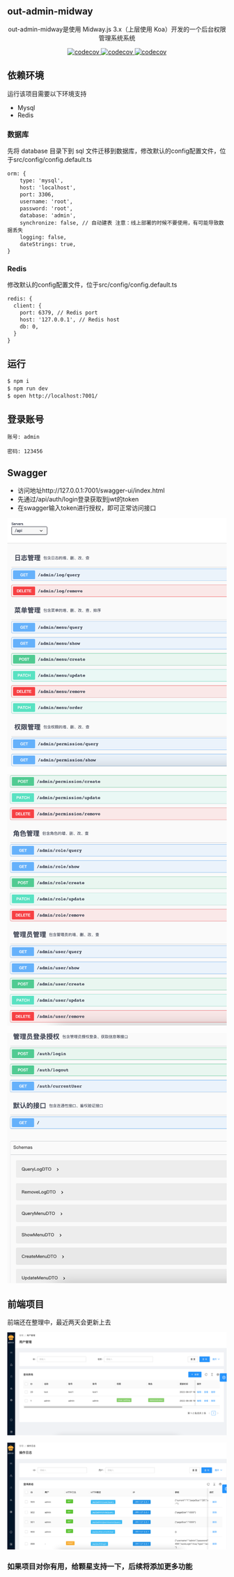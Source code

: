 ## out-admin-midway
<p align="center">out-admin-midway是使用 Midway.js 3.x（上层使用 Koa）开发的一个后台权限管理系统系统
<p align="center">
  <a href="http://midwayjs.org/" target="_blank">
    <img src="https://img.shields.io/badge/midway-3.x-green#:~:text=midway-,midway,-3.x" alt="codecov" />
  </a>
  <a href="https://github.com/Outjs/out-admin-midway" target="_blank">
    <img src="https://img.shields.io/badge/version-1.0.0-green#:~:text=version-,version,-1.0.0" alt="codecov" />
  </a>
  <a href="https://github.com/Outjs/out-admin-midway/blob/master/LICENSE" target="_blank">
    <img src="https://img.shields.io/crates/l/MIT?label=license&logo=MIT" alt="codecov" />
  </a>
</p>


## 依赖环境


运行该项目需要以下环境支持
- Mysql
- Redis



### 数据库

先将 database 目录下到 sql 文件迁移到数据库，修改默认的config配置文件，位于src/config/config.default.ts

```
orm: {
    type: 'mysql',
    host: 'localhost',
    port: 3306,
    username: 'root',
    password: 'root',
    database: 'admin',
    synchronize: false, // 自动建表 注意：线上部署的时候不要使用，有可能导致数据丢失
    logging: false,
    dateStrings: true,
}
```

### Redis
修改默认的config配置文件，位于src/config/config.default.ts
```
redis: {
  client: {
    port: 6379, // Redis port
    host: '127.0.0.1', // Redis host
    db: 0,
  }
}

```

## 运行

```bash
$ npm i
$ npm run dev
$ open http://localhost:7001/
```

## 登录账号
```
账号: admin

密码: 123456
```


## Swagger


 - 访问地址http://127.0.0.1:7001/swagger-ui/index.html
- 先通过/api/auth/login登录获取到jwt的token
- 在swagger输入token进行授权，即可正常访问接口

![image](https://github.com/Outjs/static/blob/main/outjs/outjs-1.png)

![image](https://github.com/Outjs/static/blob/main/outjs/outjs-2.png)

![image](https://github.com/Outjs/static/blob/main/outjs/outjs-3.png)

## 前端项目

前端还在整理中，最近两天会更新上去


![image](https://github.com/Outjs/static/blob/main/outjs/ui-1.png)

![image](https://github.com/Outjs/static/blob/main/outjs/ui-2.png)

### 如果项目对你有用，给颗星支持一下，后续将添加更多功能
